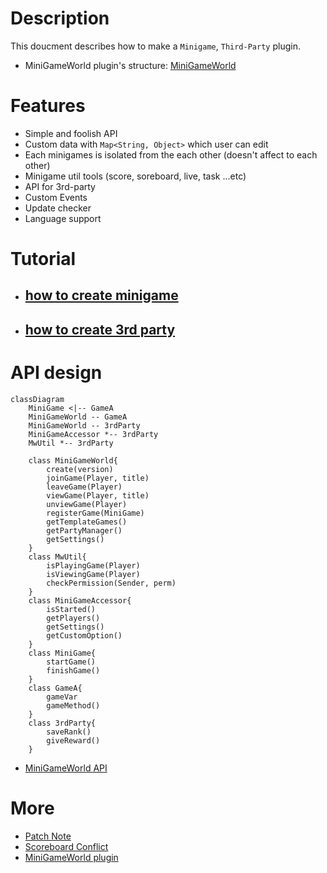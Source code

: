# Description
This doucment describes how to make a `Minigame`, `Third-Party` plugin.
- MiniGameWorld plugin's structure: [MiniGameWorld]



# Features
- Simple and foolish API
- Custom data with `Map<String, Object>` which user can edit
- Each minigames is isolated from the each other (doesn't affect to each other)
- Minigame util tools (score, soreboard, live, task ...etc)
- API for 3rd-party
- Custom Events
- Update checker
- Language support


# Tutorial
- ## [how to create minigame](game-guide/Home.md)
- ## [how to create 3rd party](3rd-party-guide/Home.md)



# API design
```mermaid
classDiagram
    MiniGame <|-- GameA
    MiniGameWorld -- GameA
    MiniGameWorld -- 3rdParty
    MiniGameAccessor *-- 3rdParty
    MwUtil *-- 3rdParty

    class MiniGameWorld{
        create(version)
        joinGame(Player, title)
        leaveGame(Player)
        viewGame(Player, title)
        unviewGame(Player)
        registerGame(MiniGame)
        getTemplateGames()
        getPartyManager()
        getSettings()
    }
    class MwUtil{
        isPlayingGame(Player)
        isViewingGame(Player)
        checkPermission(Sender, perm)
    }
    class MiniGameAccessor{
        isStarted()
        getPlayers()
        getSettings()
        getCustomOption()
    }
    class MiniGame{
        startGame()
        finishGame()
    }
    class GameA{
        gameVar
        gameMethod()
    }
    class 3rdParty{
        saveRank()
        giveReward()
    }
```

- [MiniGameWorld API](https://minigameworlds.github.io/MiniGameWorld/)



# More
- [Patch Note](https://github.com/MiniGameWorlds/MiniGameWorld/blob/main/resources/devWiki/log.md)
- [Scoreboard Conflict]
- [MiniGameWorld plugin](dev-plugin-home.md)


[Spigot]: https://getbukkit.org/download/spigot
[Paper]: https://papermc.io/
[MiniGameWorld]: plugin-design.md
[wbmMC]: https://github.com/etc-repo/wbmMC/releases
[Paper API]: https://papermc.io/javadocs/paper/1.16/index.html?overview-summary.html
[Scoreboard Conflict]: https://github.com/MiniGameWorlds/MiniGameWorld/blob/main/resources/userWiki/scoreboard.md

